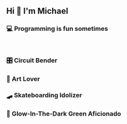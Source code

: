 ## Hi 🐸 I'm Michael

### 💻 Programming is fun sometimes

<br>

### 🎛 Circuit Bender
### 🎨 Art Lover
### 🛹 Skateboarding Idolizer
### 🥽 Glow-In-The-Dark Green Aficionado

